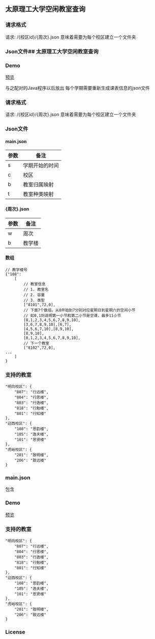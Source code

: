 ## 太原理工大学空闲教室查询
### 请求格式

请求: /{校区id}/{周次}.json
意味着需要为每个校区建立一个文件夹

### Json文件## 太原理工大学空闲教室查询

### Demo

[预览](https://risid.github.io/freeclassroom/)

与之配对的Java程序以后放出
每个学期需要重新生成课表信息的json文件

### 请求格式

请求: /{校区id}/{周次}.json
意味着需要为每个校区建立一个文件夹

### Json文件

#### main.json

| 参数 | 备注               |
| ---- | ------------------ |
| s    | 学期开始的时间     |
| c    | 校区 |
| b    | 教室归属映射       |
| t    | 教室种类映射       |

#### {周次}.json

| 参数 | 备注               |
| ---- | ------------------ |
| w   | 周次     |
| b    | 教学楼 |

#### 数组

```
// 教学楼号
{"108":
    [
        // 教室信息
        // 1. 教室名
        // 2. 容量
        // 3. 类型
        ["8101",72,0],
        // 下面7个数组，从0开始到7分别对应星期日到星期六的空闲小节
        // 如0,1则说明第一小节和第二小节是空课，最多11小节
        [0,1,2,3,4,5,6,7,8,9,10],
        [3,6,7,8,9,10],[6,7],
        [4,5,6,7,10],[8,9,10],
        [8,9,10],
        [0,1,2,3,4,5,6,7,8,9,10],
        // 下一个教室
        ["8102",72,0],
...
    ]
}
```



### 支持的教室

```
"明向校区": {
    "807": "行远楼",
    "804": "行思楼",
    "803": "行逸楼",
    "818": "行勉楼",
    "801": "行知楼"
},
"迎西校区": {
    "108": "思韵楼",
    "105": "逸夫楼",
    "101": "思贤楼"
},
"虎峪校区": {
    "201": "致明楼",
    "206": "致远楼"
}
```

### main.json
包含


### Demo

[预览](https://risid.github.io/freeclassroom/)

### 支持的教室

```
"明向校区": {
    "807": "行远楼",
    "804": "行思楼",
    "803": "行逸楼",
    "818": "行勉楼",
    "801": "行知楼"
},
"迎西校区": {
    "108": "思韵楼",
    "105": "逸夫楼",
    "101": "思贤楼"
},
"虎峪校区": {
    "201": "致明楼",
    "206": "致远楼"
}
```

### License

